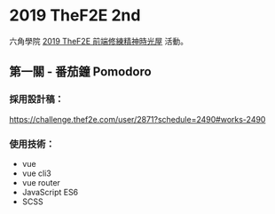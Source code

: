 # 2019 TheF2E 2nd

六角學院 [2019 TheF2E 前端修練精神時光屋](https://challenge.thef2e.com/) 活動。

## 第一關 - 番茄鐘 Pomodoro

### 採用設計稿：
https://challenge.thef2e.com/user/2871?schedule=2490#works-2490

### 使用技術：
- vue
- vue cli3
- vue router
- JavaScript ES6
- SCSS
